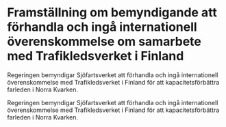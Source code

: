 # Framställning om bemyndigande att förhandla och ingå internationell överenskommelse om samarbete med Trafikledsverket i Finland

Regeringen bemyndigar Sjöfartsverket att förhandla och ingå internationell överenskommelse med Trafikledsverket i Finland för att kapacitetsförbättra farleden i Norra Kvarken.

Regeringen bemyndigar Sjöfartsverket att förhandla och ingå internationell överenskommelse med Trafikledsverket i Finland för att kapacitetsförbättra farleden i Norra Kvarken.
